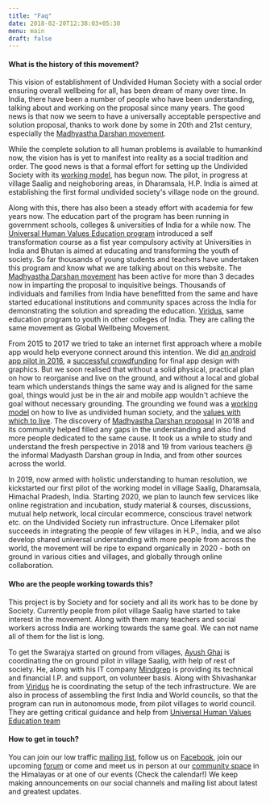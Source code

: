 ```yaml
---
title: "Faq"
date: 2018-02-20T12:38:03+05:30
menu: main
draft: false 
---
```


#### What is the history of this movement?
This vision of establishment of Undivided Human Society with a social order ensuring overall wellbeing for all, has been dream of many over time. In India, there have been a number of people who have been understanding, talking about and working on the proposal since many years. 
The good news is that now we seem to have a universally acceptable perspective and solution proposal, thanks to work done by some in 20th and 21st century, especially the [Madhyastha Darshan movement](http://www.madhyasth-darshan.info). 

While the complete solution to all human problems is available to humankind now, the vision has is yet to manifest into reality as a social tradition and order. The good news is that a formal effort for setting up the Undivided Society with its [working model](/approach), has begun now. The pilot, in progress at village Saalig and neighoboring areas, in Dharamsala, H.P. India is aimed at establishing the first formal undivided society's village node on the ground. 

Along with this, there has also been a steady effort with academia for few years now. The education part of the program has been running in government schools, colleges & universities of India for a while now. The [Universal Human Values Education program](http://uhv.org.in/) introduced a self transformation course as a fist year compulsory activity at Universities in India and Bhutan is aimed at educating and transforming the youth of society. So far thousands of young students and teachers have undertaken this program and know what we are talking about on this website. The [Madhyastha Darshan movement](http://www.madhyasth-darshan.info) has been active for more than 3 decades now in imparting the proposal to inquisitive beings. Thousands of individuals and families from India have benefitted from the same and have started educational institutions and community spaces across the India for demonstrating the solution and spreading the education. [Viridus](http://www.viridus.in), same education program to youth in other colleges of India. They are calling the same movement as Global Wellbeing Movement. 

From 2015 to 2017 we tried to take an internet first approach where a mobile app would help everyone connect around this intention. We did [an android app pilot in 2016](https://github.com/mindgreppers/lifemaker), a [successful crowdfunding](https://www.ketto.org/fundraiser/lifemaker) for final app design with graphics. But we soon realised that without a solid physical, practical plan on how to reorganise and live on the ground, and without a local and global team which understands things the same way and is aligned for the same goal, things would just be in the air and mobile app wouldn't achieve the goal without necessary grounding. The grounding we found was a [working model](/approach) on how to live as undivided human society, and the [values with which to live](/values). The discovery of [Madhyastha Darshan proposal](http://www.madhyasth-darshan.info) in 2018 and its community helped filled any gaps in the understanding and also find more people dedicated to the same cause. It took us a while to study and understand the fresh perspective in 2018 and 19 from various teachers @ the informal Madyasth Darshan group in India, and from other sources across the world.

In 2019, now armed with holistic understanding to human resolution, we kickstarted our first pilot of the working model in village Saalig, Dharamsala, Himachal Pradesh, India. Starting 2020, we plan to launch few services like online registration and incubation, study material & courses, discussions, mutual help network, local circular ecommerce, conscious travel network etc. on the Undivided Society run infrastructure.  Once Lifemaker pilot succeeds in integrating the people of few villages in H.P., India, and we also develop shared universal understanding with more people from across the world, the movement will be ripe to expand organically in 2020 - both on ground in various cities and villages, and globally through online collaboration. 

#### Who are the people working towards this?

This project is by Society and for society and all its work has to be done by Society. Currently people from pilot village Saalig have started to take interest in the movement. Along with them many teachers and social workers across India are working towards the same goal. We can not name all of them for the list is long. 

To get the Swarajya started on ground from villages, [Ayush Ghai](/ayush) is coordinating the on ground pilot in village Saalig, with help of rest of society. He, along with his IT company [Mindgrep](http://www.mindgrep.com) is providing its technical and financial I.P. and support, on volunteer basis. Along with Shivashankar from [Viridus](http://viridus.in) he is coordinating the setup of the tech infrastructure. We are also in process of assembling the first India and World councils, so that the program can run in autonomous mode, from pilot villages to world council. They are getting critical guidance and help from [Universal Human Values Education team](http://uhv.org.in/) 

#### How to get in touch?
You can join our low traffic [mailing list](https://lists.riseup.net/www/subscribe/lifemaker), follow us on [Facebook](https://facebook.com/lifemaker-app), join our upcoming [forum](/forum) or come and meet us in person at our [community space](https://www.openstreetmap.org/node/5424351357#map=19/32.19787/76.36606) in the Himalayas or at one of our events (Check the calendar!) We keep making announcements on our social channels and mailing list about latest and greatest updates.